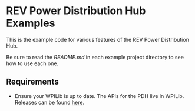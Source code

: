 # REV Power Distribution Hub Examples
This is the example code for various features of the REV Power Distribution Hub.

Be sure to read the _README.md_ in each example project directory to see how to use each one.

## Requirements
- Ensure your WPILib is up to date. The APIs for the PDH live in WPILib. Releases can be found [here](https://github.com/wpilibsuite/allwpilib/releases).